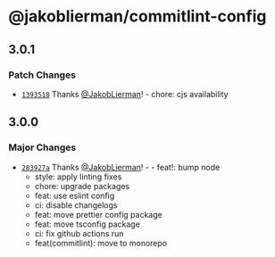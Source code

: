 # @jakoblierman/commitlint-config

## 3.0.1

### Patch Changes

- [`1393518`](https://github.com/JakobLierman/js-tooling/commit/1393518bfb64b130c66c9a7f2b7f239b9e56c112) Thanks [@JakobLierman](https://github.com/JakobLierman)! - chore: cjs availability

## 3.0.0

### Major Changes

- [`283927a`](https://github.com/JakobLierman/js-tooling/commit/283927ac75d1de94cd81956d1310e4a74e65926d) Thanks [@JakobLierman](https://github.com/JakobLierman)! - - feat!: bump node
  - style: apply linting fixes
  - chore: upgrade packages
  - feat: use eslint config
  - ci: disable changelogs
  - feat: move prettier config package
  - feat: move tsconfig package
  - ci: fix github actions run
  - feat(commitlint): move to monorepo
